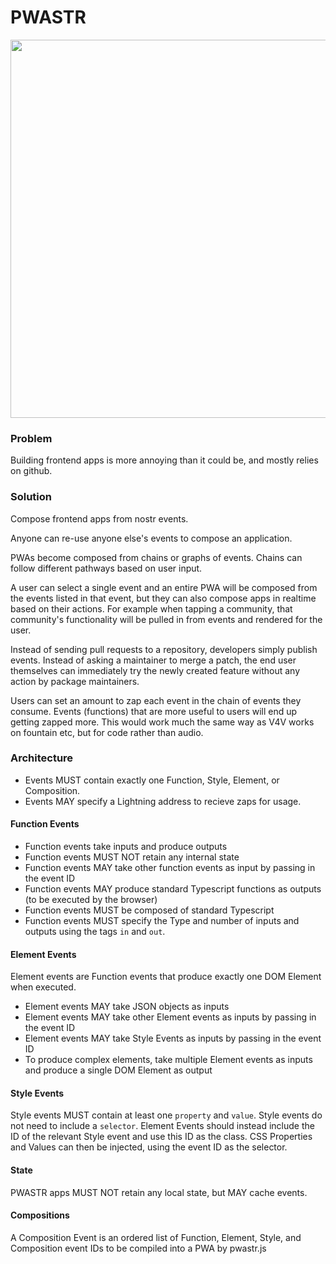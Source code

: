 # PWASTR
<img width="605" src="https://github.com/nostrocket/pwastr/assets/8143945/65e6bb7a-540d-4c2a-a71f-8d7a3cf63ccc" />

### Problem
Building frontend apps is more annoying than it could be, and mostly relies on github.

### Solution
Compose frontend apps from nostr events. 

Anyone can re-use anyone else's events to compose an application. 

PWAs become composed from chains or graphs of events. Chains can follow different pathways based on user input. 

A user can select a single event and an entire PWA will be composed from the events listed in that event, but they can also compose apps in realtime based on their actions. For example when tapping a community, that community's functionality will be pulled in from events and rendered for the user.

Instead of sending pull requests to a repository, developers simply publish events. Instead of asking a maintainer to merge a patch, the end user themselves can immediately try the newly created feature without any action by package maintainers.

Users can set an amount to zap each event in the chain of events they consume. Events (functions) that are more useful to users will end up getting zapped more. This would work much the same way as V4V works on fountain etc, but for code rather than audio.

### Architecture
- Events MUST contain exactly one Function, Style, Element, or Composition. 
- Events MAY specify a Lightning address to recieve zaps for usage.

#### Function Events
- Function events take inputs and produce outputs
- Function events MUST NOT retain any internal state
- Function events MAY take other function events as input by passing in the event ID
- Function events MAY produce standard Typescript functions as outputs (to be executed by the browser)
- Function events MUST be composed of standard Typescript
- Function events MUST specify the Type and number of inputs and outputs using the tags `in` and `out`.

#### Element Events
Element events are Function events that produce exactly one DOM Element when executed.

- Element events MAY take JSON objects as inputs
- Element events MAY take other Element events as inputs by passing in the event ID
- Element events MAY take Style Events as inputs by passing in the event ID
- To produce complex elements, take multiple Element events as inputs and produce a single DOM Element as output

#### Style Events
Style events MUST contain at least one `property` and `value`.
Style events do not need to include a `selector`. Element Events should instead include the ID of the relevant Style event and use this ID as the class. CSS Properties and Values can then be injected, using the event ID as the selector.

#### State
PWASTR apps MUST NOT retain any local state, but MAY cache events.

#### Compositions
A Composition Event is an ordered list of Function, Element, Style, and Composition event IDs to be compiled into a PWA by pwastr.js
